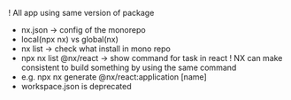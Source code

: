 ! All app using same version of package
- nx.json -> config of the monorepo
- local(npx nx) vs global(nx)
- nx list -> check what install in mono repo
- npx nx list @nx/react -> show command for task in react
! NX can make consistent to build something by using the same command
- e.g. npx nx generate @nx/react:application [name]
- workspace.json is deprecated